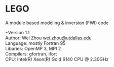 # LEGO
A module based modeling &amp; inversion (FWI) code


~Version 1.1  
Author: Wei Zhou	wei.zhou@utdallas.edu  
Language: mostly Fortran 95  
Libaries: OpenMP 3, MPI 2  
Compilers: gfortran, ifort  
CPU: Intel(R) Xeon(R) Gold 6140 CPU @ 2.30GHz
